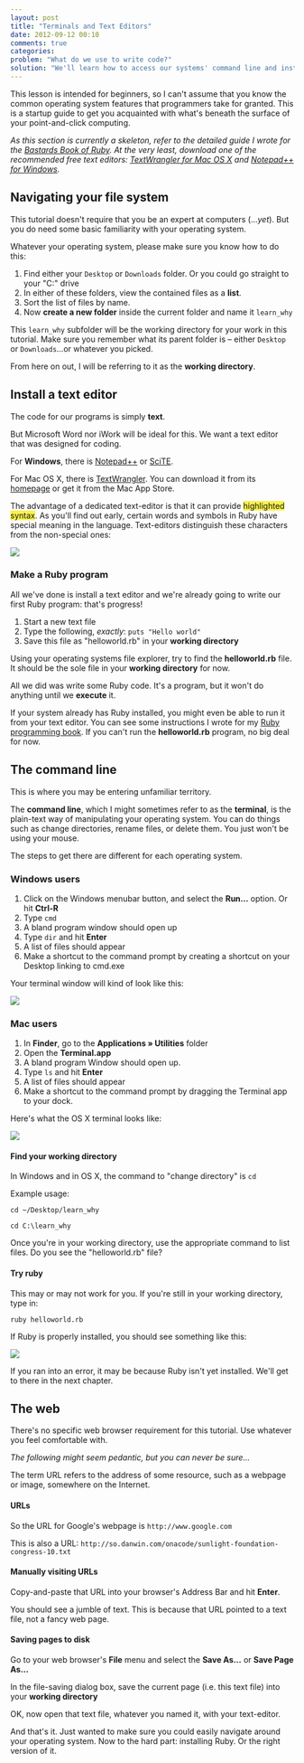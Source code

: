 ```yaml
---
layout: post
title: "Terminals and Text Editors"
date: 2012-09-12 00:10
comments: true
categories: 
problem: "What do we use to write code?"
solution: "We'll learn how to access our systems' command line and install one of the free and excellent text editors ideal for writing code."
---
```


This lesson is intended for beginners, so I can't assume that you know the common operating system features that programmers take for granted. This is a startup guide to get you acquainted with what's beneath the surface of your point-and-click computing.

*As this section is currently a skeleton, refer to the detailed guide I wrote for the [Bastards Book of Ruby](http://ruby.bastardsbook.com/chapters/installation/). At the very least, download one of the recommended free text editors: [TextWrangler for Mac OS X](http://www.barebones.com/products/TextWrangler/) and [Notepad++ for Windows](http://notepad-plus-plus.org/).*


## Navigating your file system

This tutorial doesn't require that you be an expert at computers (...*yet*). But you do need some basic familiarity with your operating system.

Whatever your operating system, please make sure you know how to do this:

1. Find either your `Desktop` or `Downloads` folder. Or you could go straight to your "C:\" drive
2. In either of these folders, view the contained files as a **list**.
3. Sort the list of files by name.
4. Now **create a new folder** inside the current folder and name it `learn_why`

This `learn_why` subfolder will be the working directory for your work in this tutorial. Make sure you remember what its parent folder is &ndash; either `Desktop` or `Downloads`...or whatever you picked.

From here on out, I will be referring to it as the **working directory**. 


## Install a text editor

The code for our programs is simply **text**.

But Microsoft Word nor iWork will be ideal for this. We want a text editor that was designed for coding.

For **Windows**, there is [Notepad++](http://notepad-plus-plus.org/ "Notepad++ Home") or [SciTE](http://www.scintilla.org/SciTE.html "Scintilla and SciTE").

For Mac OS X, there is [TextWrangler](http://www.barebones.com/products/TextWrangler/ "Bare Bones Software | TextWrangler"). You can download it from its [homepage](http://www.barebones.com/products/TextWrangler/) or get it from the Mac App Store.

The advantage of a dedicated text-editor is that it can provide <span style="background:#FAF14E">highlighted syntax</span>. As you'll find out early, certain words and symbols in Ruby have special meaning in the language. Text-editors distinguish these characters from the non-special ones:


<div class="imgwrap"><img src="/images/lessons/terminals/hello-world-textwrangler.png"></div>

### Make a Ruby program

All we've done is install a text editor and we're already going to write our first Ruby program: that's progress!

1. Start a new text file
2. Type the following, *exactly*: `puts "Hello world"`
3. Save this file as "helloworld.rb" in your **working directory**

Using your operating systems file explorer, try to find the **helloworld.rb** file. It should be the sole file in your **working directory** for now.

All we did was write some Ruby code. It's a program, but it won't do anything until we **execute** it.

If your system already has Ruby installed, you might even be able to run it from your text editor. You can see some instructions I wrote for my [Ruby programming book](http://ruby.bastardsbook.com/chapters/installation/#text-editor-run). If you can't run the **helloworld.rb** program, no big deal for now.

## The command line
This is where you may be entering unfamiliar territory.

The **command line**, which I might sometimes refer to as the **terminal**, is the plain-text way of manipulating your operating system. You can do things such as change directories, rename files, or delete them. You just won't be using your mouse.

The steps to get there are different for each operating system.

### Windows users

1. Click on the Windows menubar button, and select the **Run...** option. Or hit **Ctrl-R**
2. Type `cmd`
3. A bland program window should open up
4. Type `dir` and hit **Enter**
5. A list of files should appear
6. Make a shortcut to the command prompt by creating a shortcut on your Desktop linking to cmd.exe

Your terminal window will kind of look like this:

<div class="imgwrap">
	<img src="/images/lessons/terminals/cmd.png">
</div>


### Mac users


1. In **Finder**, go to the **Applications » Utilities** folder
2. Open the **Terminal.app**
3. A bland program Window should open up.
4. Type `ls` and hit **Enter**
5. A list of files should appear
6. Make a shortcut to the command prompt by dragging the Terminal app to your dock.

Here's what the OS X terminal looks like:

<div class="imgwrap">
	<img src="/images/lessons/terminals/prompt-window-macosx.png">
</div>


#### Find your working directory

In Windows and in OS X, the command to "change directory" is `cd`

Example usage:

`cd ~/Desktop/learn_why`

`cd C:\learn_why`

Once you're in your working directory, use the appropriate command to list files. Do you see the "helloworld.rb" file?


#### Try ruby

This may or may not work for you. If you're still in your working directory, type in:

`ruby helloworld.rb`

If Ruby is properly installed, you should see something like this:

<div class="imgwrap">
	<img src="/images/lessons/terminals/learn-why-terminal.png">
</div>

If you ran into an error, it may be because Ruby isn't yet installed. We'll get to there in the next chapter.

 
## The web

There's no specific web browser requirement for this tutorial. Use whatever you feel comfortable with.

*The following might seem pedantic, but you can never be sure...*

The term URL refers to the address of some resource, such as a webpage or image, somewhere on the Internet.


#### URLs
So the URL for Google's webpage is `http://www.google.com`

This is also a URL:
`http://so.danwin.com/onacode/sunlight-foundation-congress-10.txt`


#### Manually visiting URLs
Copy-and-paste that URL into your browser's Address Bar and hit **Enter**.

You should see a jumble of text. This is because that URL pointed to a text file, not a fancy web page.

#### Saving pages to disk

Go to your web browser's **File** menu and select the **Save As...** or **Save Page As...**

In the file-saving dialog box, save the current page (i.e. this text file) into your **working directory**


OK, now open that text file, whatever you named it, with your text-editor.

And that's it. Just wanted to make sure you could easily navigate around your operating system. Now to the hard part: installing Ruby. Or the right version of it.





